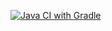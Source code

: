[![Java CI with Gradle](https://github.com/KristinkaOreshek/PageObject/actions/workflows/gradle.yml/badge.svg)](https://github.com/KristinkaOreshek/PageObject/actions/workflows/gradle.yml)
